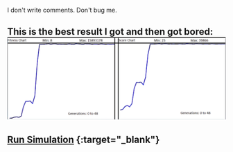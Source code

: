 I don't write comments. Don't bug me.

This is the best result I got and then got bored:
![](BatchTraingOver48GEN-sharpen-sharpen.png)
---
[Run Simulation](https://bene-volent.github.io/dino-neat/) {:target="_blank"}
---
